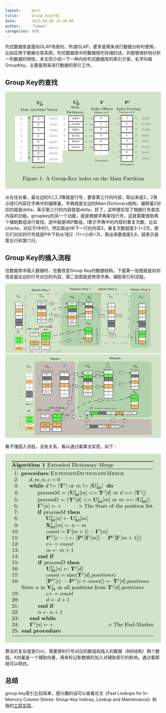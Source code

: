 ```yaml
---
layout:     post
title:      Group Key介绍
date:       2015-04-02 21:20:00
author:     "lemon"
categories: 系统
---
```


列式数据库是面向OLAP场景的，所谓OLAP，更多是用来进行数据分析时使用，比如应用于数据仓库系统，列式数据库中的数据按列存储的话，并能够很好地分析一列数据的特性。本文将介绍一下一种内存列式数据库的索引方案，名字叫做GroupKey。主要是用来进行数据的索引工作。

## Group Key的查找

![groupkeyindex](/images/groupkey/1.png)

从左往右看，最左边的0,1,2,3等就是行号，要查第三行的内容，取出来是2，2表示改行内容在字典中的偏移量，字典就是左边的Main Dictionary结构，偏移量2对应的就是delta，表示第三行的内容就是delta，好了，这样便实现了根据行号查找内容的功能。groupkey的另一个功能，就是根据字典查找行号，这就需要借助两个辅助数组进行查找，途中就是I和P数组，I表示字典中的内容的重复次数，比如charlie，对应于I中的1，然后取出I中下一行的内容3，重复次数就是3-1=2次，那它们对应的行号就是P中下标从1到2（1<=小标<3)，取出来数值是5,6，就表示是第五行和第六行。

## Group Key的插入流程

往数据库中插入数据时，也要改变Group Key的数据结构，下面第一张图就是如何改变最左边的行号对应的内容，第二张图就是修改字典，辅助索引的流程。

![row](/images/groupkey/2.png)
![index](/images/groupkey/3.png)

看不懂插入流程，没有关系，看以通过看算法实现，如下：

![algorithm](/images/groupkey/4.png)

算法的复杂度是O(n)，需要便利行号对应的数组和插入的数据（B树结构）两个数组。X向量是一个辅助向量，用来标记新数据的加入对辅助索引的影响。通过看图就可以明白。

## 总结

group key索引比较简单，感兴趣的话可以查看论文《Fast Lookups for In-Memory Column Stores: Group-Key Indices, Lookup and Maintenance》和我的[工程实现](https://github.com/lemon0910/groupkey)。
